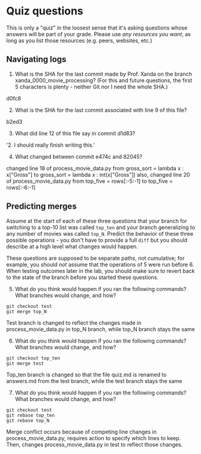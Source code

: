 # Quiz questions

This is only a "quiz" in the loosest sense that it's asking questions whose
answers will be part of your grade. Please use *any resources you want*, as
long as you list those resources (e.g. peers, websites, etc.)

## Navigating logs

1. What is the SHA for the last commit made by Prof. Xanda on the branch
xanda_0000_movie_processing?
(For this and future questions, the first 5 characters is plenty - neither
Git nor I need the whole SHA.)

d0fc8

2. What is the SHA for the last commit associated with line 9 of this file?

b2ed3

3. What did line 12 of this file say in commit d1d83?

'2. I should really finish writing this.'

4. What changed between commit e474c and 82045?

changed line 18 of process_movie_data.py from 
gross_sort = lambda x : x["Gross"]
to
gross_sort = lambda x : int(x["Gross"])
also, changed line 20 of process_movie_data.py from
top_five = rows[:-5:-1]
to
top_five = rows[:-6:-1]

## Predicting merges

Assume at the start of each of these three questions that your
branch for switching to a top-10 list was called `top_ten`
and your branch generalizing to any number of movies was called `top_N`.
Predict the behavior of these three possible operations - you don't
have to provide a full `diff` but you should describe at a high level
what changes would happen.

These questions are supposed to be separate paths, not cumulative;
for example, you should *not* assume that the operations of 5 were run
before 6. When testing outcomes later in the lab, you should make sure to
revert back to the state of the branch before you started these questions.

5. What do you think would happen if you ran the following commands?
What branches would change, and how?
```
git checkout test
git merge top_N
```

Test branch is changed to reflect the changes made in process_movie_data.py in top_N branch, while top_N 
branch stays the same

6. What do you think would happen if you ran the following commands?
What branches would change, and how?
```
git checkout top_ten
git merge test
```

Top_ten branch is changed so that the file quiz.md is renamed to answers.md from the test branch, while the 
test branch stays the same

7. What do you think would happen if you ran the following commands?
What branches would change, and how?
```
git checkout test
git rebase top_ten
git rebase top_N
```

Merge conflict occurs because of competing line changes in process_movie_data.py, requires action to specify 
which lines to keep. 
Then, changes process_movie_data.py in test to reflect those changes.
